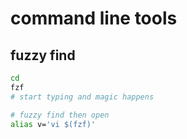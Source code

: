 # command line tools

## fuzzy find

```sh
cd
fzf
# start typing and magic happens
```

```sh
# fuzzy find then open
alias v='vi $(fzf)'
```
